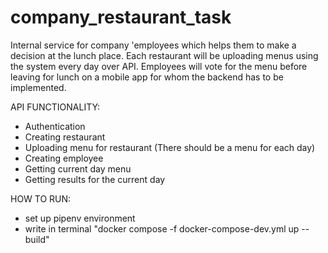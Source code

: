 # company_restaurant_task

Internal service for company 'employees which helps them to
make a decision at the lunch place. Each restaurant will be uploading menus
using the system every day over API.
Employees will vote for the menu before leaving for lunch on a mobile app
for whom the backend has to be implemented.

API FUNCTIONALITY:
- Authentication
- Creating restaurant
- Uploading menu for restaurant (There should be a menu for each day)
- Creating employee
- Getting current day menu
- Getting results for the current day

HOW TO RUN:
- set up pipenv environment
- write in terminal "docker compose -f docker-compose-dev.yml up --build"
